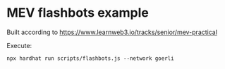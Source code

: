 # MEV flashbots example

Built according to https://www.learnweb3.io/tracks/senior/mev-practical

Execute:
```
npx hardhat run scripts/flashbots.js --network goerli
```
